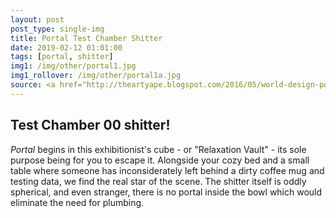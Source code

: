 ```yaml
---
layout: post
post_type: single-img
title: Portal Test Chamber Shitter
date: 2019-02-12 01:01:00
tags: [portal, shitter]
img1: /img/other/portal1.jpg
img1_rollover: /img/other/portal1a.jpg
source: <a href="http://theartyape.blogspot.com/2016/05/world-design-portal.html">The Arty Ape</a>
---
```

## Test Chamber 00 shitter!

*Portal* begins in this exhibitionist's cube - or "Relaxation Vault" - its sole purpose being for you to escape it. Alongside your cozy bed and a small table where someone has inconsiderately left behind a dirty coffee mug and testing data, we find the real star of the scene. The shitter itself is oddly spherical, and even stranger, there is no portal inside the bowl which would eliminate the need for plumbing. 
